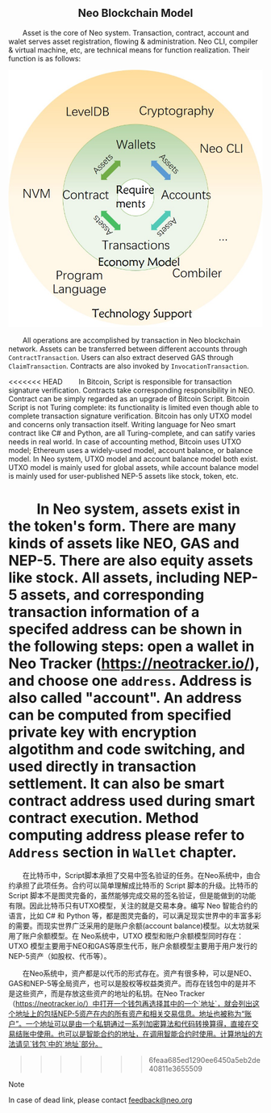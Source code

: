 ﻿<center><h2>Neo Blockchain Model</h2></center>

&emsp;&emsp;Asset is the core of Neo system. Transaction, contract, account and walet serves asset registration, flowing & administration. Neo CLI, compiler & virtual machine, etc, are technical means for function realization. Their function is as follows:

[![neo system](../../images/blockchain/system1_em.jpg)](../../images/blockchain/system1_em.jpg)

&emsp;&emsp;All operations are accomplished by transaction in Neo blockchain network. Assets can be transferred between different accounts through `ContractTransaction`. Users can also extract deserved GAS through `ClaimTransaction`. Contracts are also invoked by `InvocationTransaction`.

<<<<<<< HEAD
&emsp;&emsp;In Bitcoin, Script is responsible for transaction signature verification. Contracts take corresponding responsibility in NEO. Contract can be simply regarded as an upgrade of Bitcoin Script. Bitcoin Script is not Turing complete: its functionality is limited even though able to complete transaction signature verification. Bitcoin has only UTXO model and concerns only transaction itself. Writing language for Neo smart contract like C# and Python, are all Turing-complete, and can satify varies needs in real world. In case of accounting method, Bitcoin uses UTXO model; Ethereum uses a widely-used model, account balance, or balance model. In Neo system, UTXO model and account balance model both exist. UTXO model is mainly used for global assets, while account balance model is mainly used for user-published NEP-5 assets like stock, token, etc.

&emsp;&emsp;In Neo system, assets exist in the token's form. There are many kinds of assets like NEO, GAS and NEP-5. There are also equity assets like stock. All assets, including NEP-5 assets, and corresponding transaction information of a specifed address can be shown in the following steps: open a wallet in Neo Tracker (https://neotracker.io/), and choose one `address`. Address is also called "account". An address can be computed from specified private key with encryption algotithm and code switching, and used directly in transaction settlement. It can also be smart contract address used during smart contract execution. Method computing address please refer to `Address` section in `Wallet` chapter.
=======
&emsp;&emsp;在比特币中，Script脚本承担了交易中签名验证的任务。在Neo系统中，由合约承担了此项任务。合约可以简单理解成比特币的 Script 脚本的升级。比特币的 Script 脚本不是图灵完备的，虽然能够完成交易的签名验证，但是能做到的功能有限。因此比特币只有UTXO模型，关注的就是交易本身。编写 Neo 智能合约的语言，比如 C# 和 Python 等，都是图灵完备的，可以满足现实世界中的丰富多彩的需要。而现实世界广泛采用的是账户余额(account balance)模型。以太坊就采用了账户余额模型。在 Neo系统中，UTXO 模型和账户余额模型同时存在：UTXO 模型主要用于NEO和GAS等原生代币，账户余额模型主要用于用户发行的NEP-5资产（如股权、代币等）。

&emsp;&emsp;在Neo系统中，资产都是以代币的形式存在。资产有很多种，可以是NEO、GAS和NEP-5等全局资产，也可以是股权等权益类资产。而存在钱包中的是并不是这些资产，而是存放这些资产的地址的私钥。在Neo Tracker（https://neotracker.io/）中打开一个钱包再选择其中的一个`地址`，就会列出这个地址上的包括NEP-5资产在内的所有资产和相关交易信息。地址也被称为“账户”。一个地址可以是由一个私钥通过一系列加密算法和代码转换算得，直接在交易结账中使用。也可以是智能合约的地址，在调用智能合约时使用。计算地址的方法请见`钱包`中的`地址`部分。
>>>>>>> 6feaa685ed1290ee6450a5eb2de40811e3655509

> [!NOTE]
> In case of dead link, please contact <feedback@neo.org>

